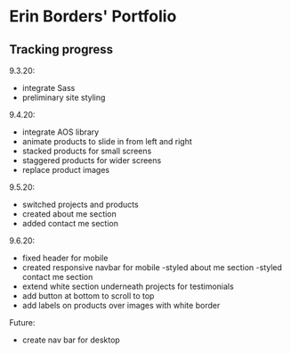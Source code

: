 # Erin Borders' Portfolio


## Tracking progress

9.3.20:
- integrate Sass
- preliminary site styling

9.4.20:
- integrate AOS library
- animate products to slide in from left and right
- stacked products for small screens
- staggered products for wider screens 
- replace product images

9.5.20:
- switched projects and products
- created about me section
- added contact me section

9.6.20:
- fixed header for mobile
- created responsive navbar for mobile
-styled about me section
-styled contact me section
- extend white section underneath projects for testimonials
- add button at bottom to scroll to top
- add labels on products over images with white border

Future:
- create nav bar for desktop


